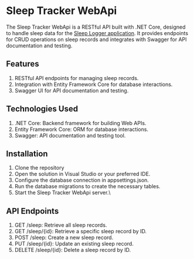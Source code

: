 # Sleep Tracker WebApi
The Sleep Tracker WebApi is a RESTful API built with .NET Core, designed to handle sleep data for the [Sleep Logger application](https://github.com/DLee211/Sleep-Tracker-Front-End). It provides endpoints for CRUD operations on sleep records and integrates with Swagger for API documentation and testing.

## Features
1. RESTful API endpoints for managing sleep records.
2. Integration with Entity Framework Core for database interactions.
3. Swagger UI for API documentation and testing.

## Technologies Used
1. .NET Core: Backend framework for building Web APIs.
2. Entity Framework Core: ORM for database interactions.
3. Swagger: API documentation and testing tool.

## Installation
1. Clone the repository
2. Open the solution in Visual Studio or your preferred IDE.
3. Configure the database connection in appsettings.json.
4. Run the database migrations to create the necessary tables.
5. Start the Sleep Tracker WebApi server.\
   
## API Endpoints
1. GET /sleep: Retrieve all sleep records.
2. GET /sleep/{id}: Retrieve a specific sleep record by ID.
3. POST /sleep: Create a new sleep record.
4. PUT /sleep/{id}: Update an existing sleep record.
5. DELETE /sleep/{id}: Delete a sleep record by ID.
